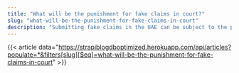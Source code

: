 ```yaml
---
title: "What will be the punishment for fake claims in court?"
slug: "what-will-be-the-punishment-for-fake-claims-in-court"
description: "Submitting fake claims in the UAE can be subject to the provisions of the ‘false accusations’ under the UAE Penal Code."
---
```


{{< article data="https://strapiblogdboptimized.herokuapp.com/api/articles?populate=*&filters[slug][$eq]=what-will-be-the-punishment-for-fake-claims-in-court" >}}
